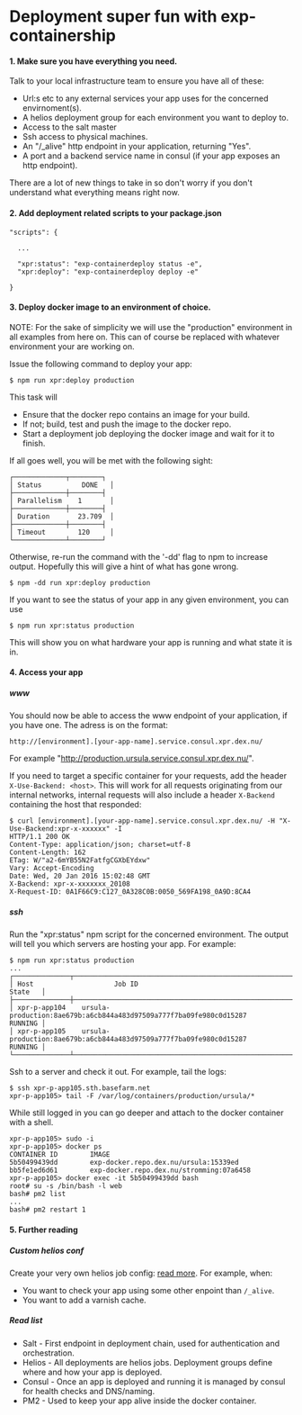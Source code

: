 # Deployment super fun with exp-containership

#### 1. Make sure you have everything you need.

Talk to your local infrastructure team to ensure you have all of these:

* Url:s etc to any external services your app uses for the concerned envirnoment(s).
* A helios deployment group for each environment you want to deploy to. 
* Access to the salt master
* Ssh access to physical machines.
* An "/_alive" http endpoint in your application, returning "Yes".
* A port and a backend service name in consul (if your app exposes an http endpoint).

There are a lot of new things to take in so don't worry if you don't understand what everything means right now.

#### 2. Add deployment related scripts to your package.json

```
"scripts": {

  ...

  "xpr:status": "exp-containerdeploy status -e",
  "xpr:deploy": "exp-containerdeploy deploy -e"
  
}
```

#### 3. Deploy docker image to an environment of choice.

NOTE: For the sake of simplicity we will use the "production" environment in all examples from here on. This can of course be replaced with whatever environment your are working on.

Issue the following command to deploy your app:


```
$ npm run xpr:deploy production
```

This task will

* Ensure that the docker repo contains an image for your build. 
* If not; build, test and push the image to the docker repo.
* Start a deployment job deploying the docker image and wait for it to finish.

If all goes well, you will be met with the following sight:

```
┌─────────────┬────────┐
│ Status          DONE   │
├─────────────┼────────┤
│ Parallelism    1       │
├─────────────┼────────┤
│ Duration       23.709  │
├─────────────┼────────┤
│ Timeout        120     │
└─────────────┴────────┘
```

Otherwise, re-run the command with the '-dd' flag to npm to increase output. Hopefully this will give a hint of what has gone wrong.

```
$ npm -dd run xpr:deploy production
```

If you want to see the status of your app in any given environment, you can use

```
$ npm run xpr:status production
```

This will show you on what hardware your app is running and what state it is in. 

#### 4. Access your app

##### www

You should now be able to access the www endpoint of your application, if you have one. The adress is on the format: 
```
http://[environment].[your-app-name].service.consul.xpr.dex.nu/
```
For example "http://production.ursula.service.consul.xpr.dex.nu/".

If you need to target a specific container for your requests, add the header `X-Use-Backend: <host>`. This will work for all requests originating from our internal networks, internal requests will also include a header `X-Backend` containing the host that responded:
```
$ curl [environment].[your-app-name].service.consul.xpr.dex.nu/ -H "X-Use-Backend:xpr-x-xxxxxx" -I
HTTP/1.1 200 OK
Content-Type: application/json; charset=utf-8
Content-Length: 162
ETag: W/"a2-6mYB55N2FatfgCGXbEYdxw"
Vary: Accept-Encoding
Date: Wed, 20 Jan 2016 15:02:48 GMT
X-Backend: xpr-x-xxxxxxx_20108
X-Request-ID: 0A1F66C9:C127_0A328C0B:0050_569FA198_0A9D:8CA4
```

##### ssh

Run the "xpr:status" npm script for the concerned environment. The output will tell you which servers are hosting your app.
For example:
```
$ npm run xpr:status production
...
┌──────────────┬────────────────────────────────────────────────────────────────────┬─────────┐
│ Host                    Job ID                                                               State   │
├──────────────┼────────────────────────────────────────────────────────────────────┼─────────┤
│ xpr-p-app104    ursula-production:8ae679b:a6cb844a483d97509a777f7ba09fe980c0d15287           RUNNING │
│ xpr-p-app105    ursula-production:8ae679b:a6cb844a483d97509a777f7ba09fe980c0d15287           RUNNING │
└──────────────┴────────────────────────────────────────────────────────────────────┴─────────┘
```

Ssh to a server and check it out. For example, tail the logs: 
```
$ ssh xpr-p-app105.sth.basefarm.net
xpr-p-app105> tail -F /var/log/containers/production/ursula/*
```

While still logged in you can go deeper and attach to the docker container with a shell.
```
xpr-p-app105> sudo -i
xpr-p-app105> docker ps 
CONTAINER ID        IMAGE                                               
5b50499439dd        exp-docker.repo.dex.nu/ursula:15339ed         
bb5fe1ed6d61        exp-docker.repo.dex.nu/stromming:07a6458
xpr-p-app105> docker exec -it 5b50499439dd bash
root# su -s /bin/bash -l web
bash# pm2 list
...
bash# pm2 restart 1
```

#### 5. Further reading

##### Custom helios conf

Create your very own helios job config: [read more](README.md#helios-job-file-optional). For example, when:
* You want to check your app using some other enpoint than `/_alive`.
* You want to add a varnish cache.

##### Read list

* Salt - First endpoint in deployment chain, used for authentication and orchestration.
* Helios - All deployments are helios jobs. Deployment groups define where and how your app is deployed. 
* Consul - Once an app is deployed and running it is managed by consul for health checks and DNS/naming.
* PM2 - Used to keep your app alive inside the docker container.
